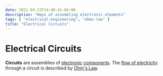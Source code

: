 ```yaml
---
date: 2021-04-23T14:40:41-04:00
description: "Ways of assembling electronic elements"
tags: [ "electrical-engineering", "ohms-law" ]
title: "Electrical Circuits"
---
```


# Electrical Circuits

**Circuits** are assemblies of [electronic](electrical-engineering.md) [components](electrical-components.md). The [flow of electricity](current.md) through a circuit is described by [Ohm's Law](ohms-law.md).
